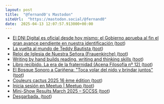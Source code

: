 ```yaml
---
layout: post
title:  "@fernand0's Mastodon"
siteUrl:  "https://mastodon.social/@fernand0"
date:  2025-04-13 12:07:57.913000+00:00
---
```

*  [El DNI Digital es oficial desde hoy mismo: el Gobierno aprueba al fin el gran avance pendiente en nuestra identificación ](https://www.xataka.com/aplicaciones/dni-digital-oficial-justo-que-estabamos-esperando-hace-ano) ([toot](https://mastodon.social/@fernand0/114330571762074228))
*  [La vuelta al mundo de Teddy Bautista ](https://www.efeeme.com/la-vuelta-al-mundo-de-teddy-bautista) ([toot](https://mastodon.social/@fernand0/114330466996863430))
*  [Reloj de Iglesia de Nuestra Señora (Frauenkirche) ](https://www.flickr.com/photos/fernand0/54419570514) ([toot](https://mastodon.social/@fernand0/114330196595878411))
*  [Writing by hand builds reading, writing and thinking skills ](https://www.joannejacobs.com/post/writing-by-hand-builds-reading-writing-and-thinking-skill) ([toot](https://mastodon.social/@fernand0/114330152264076386))
*  [Libro recibido. La era de la fraternidad (Acena Filosofía nº 12) ](https://fotografiasenmovimiento.wordpress.com/2025/04/13/libro-recibido-la-era-de-la-fraternidad-acena-filosofia-no-12) ([toot](https://mastodon.social/@fernand0/114329983197795207))
*  [El Bosque Sonoro a Cariñena: &quot;Toca volar del nido y brindar juntos&quot;   ](https://www.aragonmusical.com/2025/03/el-bosque-sonoro-se-muda-a-carinena-toca-volar-del-nido-y-brindar-juntos/) ([toot](https://mastodon.social/@fernand0/114329901270800115))
*  [Couleurs cactus 2025 16 ème édition ](https://www.tela-botanica.org/2025/03/couleurs-cactus-2025-16-eme-edition-2) ([toot](https://mastodon.social/@fernand0/114329729159805748))
*  [Inicia sesión en Meetup \| Meetup ](https://www.meetup.com/es-ES/devops-zaragoza/events/306991731) ([toot](https://mastodon.social/@fernand0/114328090580584811))
*  [Mini-Show Results March 2025 – SCCSS ](https://southcoastcss.org/mini-show-results-march-2025) ([toot](https://mastodon.social/@fernand0/114326125181677510))
*  [Desgarbada. ](https://avecesunafoto.wordpress.com/2025/04/11/desgarbada-2) ([toot](https://mastodon.social/@fernand0/114326070930555213))
